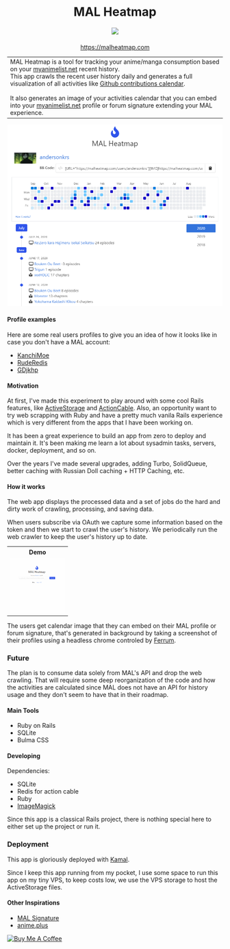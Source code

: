 

<h1 align="center">
  MAL Heatmap
</h1>

<h4 align="center">
  <a href="https://github.com/andersonkrs/malheatmap/actions/workflows/ci.yml"><img src="https://github.com/andersonkrs/malheatmap/actions/workflows/ci.yml/badge.svg"/></a>
</h4>

<p align="center">
 <a href="https://malheatmap.com">https://malheatmap.com</a>
</p>

<table>
<tr>
<td>
  MAL Heatmap is a tool for tracking your anime/manga consumption based on your <a href='https://myanimelist.net'>myanimelist.net</a> recent history.<br>
  This app crawls the recent user history daily and generates a full visualization of all activities like <a href='https://github.blog/2013-01-07-introducing-contributions/'>Github contributions calendar</a>.
  <br><br>
  It also generates an image of your activities calendar that you can embed into your <a href='https://myanimelist.net'>myanimelist.net</a> profile or forum signature extending your MAL experience. 
</td>
</tr>
</table>

![Demo](.github/app-demo.png?raw=true "Demo")

#### Profile examples

Here are some real users profiles to give you an idea of how it looks like in case you don't have a MAL account:

* [KanchiMoe](https://malheatmap.com/users/KanchiMoe)
* [RudeRedis](https://malheatmap.com/users/RudeRedis)
* [GDjkhp](https://malheatmap.com/users/GDjkhp)

#### Motivation

At first, I've made this experiment to play around with some cool Rails features, like [ActiveStorage](https://edgeguides.rubyonrails.org/active_storage_overview.html) and [ActionCable](https://guides.rubyonrails.org/action_cable_overview.html). 
Also, an opportunity want to try web scrapping with Ruby and have a pretty much vanila Rails experience which is very different from the apps that I have been working on.

It has been a great experience to build an app from zero to deploy and maintain it. It's been making me learn a lot about sysadmin tasks, servers, docker, deployment, and so on.

Over the years I've made several upgrades, adding Turbo, SolidQueue, better caching with Russian Doll caching + HTTP Caching, etc.

#### How it works

The web app displays the processed data and a set of jobs do the hard and dirty work of crawling, processing, and saving data.

When users subscribe via OAuth we capture some information based on the token and then we start to crawl the user's history. We periodically run the web crawler to keep the user's history up to date.


<table>
  <tr>
    <th>Demo</th>
  </tr>  
  <tr>
    <td>
      <img src=".github/subscription_demo.gif" alt="Subscription Demo" width="128" height="128">
    </td> 
  </tr>
</table>

The users get calendar image that they can embed on their MAL profile or forum signature, that's generated in background by taking a screenshot of their profiles using a headless chrome controled by [Ferrum](https://github.com/rubycdp/ferrum).

### Future

The plan is to consume data solely from MAL's API and drop the web crawling. That will require some deep reorganization of the code and how the activities are calculated since MAL does not have an API for history usage and they don't seem to have that in their roadmap.

#### Main Tools

* Ruby on Rails
* SQLite
* Bulma CSS

#### Developing

Dependencies:

* SQLite
* Redis for action cable 
* Ruby
* [ImageMagick](https://imagemagick.org/index.php)

Since this app is a classical Rails project, there is nothing special here to either set up the project or run it.

### Deployment

This app is gloriously deployed with [Kamal](https://kamal-deploy.org/).

Since I keep this app running from my pocket, I use some space to run this app on my tiny VPS, to keep costs low, we use the VPS storage to host the ActiveStorage files.

#### Other Inspirations

* [MAL Signature](https://malsignature.com)
* [anime.plus](https://anime.plus)

<a href="https://www.buymeacoffee.com/andersonkrs" target="_blank"><img src="https://cdn.buymeacoffee.com/buttons/default-orange.png" alt="Buy Me A Coffee" height="41" width="174"></a>
